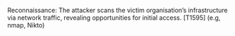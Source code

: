 Reconnaissance: The attacker scans the victim organisation’s infrastructure via network traffic, revealing opportunities for initial access. [T1595] (e.g, nmap, Nikto)

